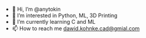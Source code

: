 - 👋 Hi, I’m @anytokin
- 👀 I’m interested in Python, ML, 3D Printing
- 🌱 I’m currently learning C and ML
- 📫 How to reach me dawid.kohnke.cad@gmial.com

<!---
anytokin/anytokin is a ✨ special ✨ repository because its `README.md` (this file) appears on your GitHub profile.
You can click the Preview link to take a look at your changes.
- 💞️ I’m looking to collaborate on ...
--->
